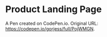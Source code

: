 # Product Landing Page

A Pen created on CodePen.io. Original URL: https://codepen.io/gorjess/full/PojWMGN.
